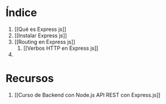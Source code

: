 # Índice
1. [[Qué es Express js]]
2. [[Instalar Express js]]
3. [[Routing en Express js]]
	1. [[Verbos HTTP en Express js]]	
4. 
# Recursos
1. [[Curso de Backend con Node.js API REST con Express.js]]